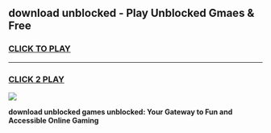 
## download unblocked - Play Unblocked Gmaes & Free
<h3>
<a href="https://news.freeplayer.one?title=download_unblocked&ref=23F">CLICK TO PLAY</a></h3>
<hr>

<h3>
<a href="https://news.freeplayer.one?title=download_unblocked&ref=23F">CLICK 2 PLAY</a>
  
</h3>

<a href="https://news.freeplayer.one?title=download_unblocked&ref=23F/"><img src="https://clearcache.store/games.png"></a>


**download unblocked games unblocked: Your Gateway to Fun and Accessible Online Gaming**
